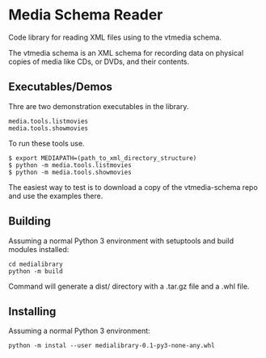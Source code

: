 # Media Schema Reader

Code library for reading XML files using to the vtmedia schema.

The vtmedia schema is an XML schema for recording data on physical copies of media like CDs, or 
DVDs, and their contents.

## Executables/Demos

Thre are two demonstration executables in the library.

```
media.tools.listmovies
media.tools.showmovies
```

To run these tools use.

```
$ export MEDIAPATH=(path_to_xml_directory_structure)
$ python -m media.tools.listmovies
$ python -m media.tools.showmovies
```

The easiest way to test is to download a copy of the vtmedia-schema repo and use the examples there.

## Building

Assuming a normal Python 3 environment with setuptools and build modules installed:

```
cd medialibrary
python -m build 
```

Command will generate a dist/ directory with a .tar.gz file and a .whl file.

## Installing

Assuming a normal Python 3 environment:

```
python -m instal --user medialibrary-0.1-py3-none-any.whl
```
